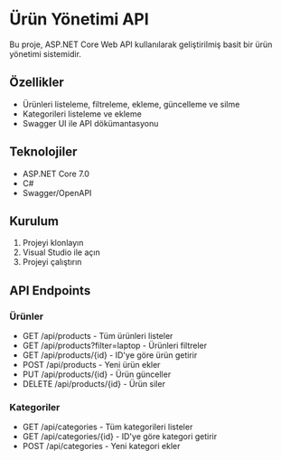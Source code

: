 # Ürün Yönetimi API

Bu proje, ASP.NET Core Web API kullanılarak geliştirilmiş basit bir ürün yönetimi sistemidir.

## Özellikler

- Ürünleri listeleme, filtreleme, ekleme, güncelleme ve silme
- Kategorileri listeleme ve ekleme
- Swagger UI ile API dökümantasyonu

## Teknolojiler

- ASP.NET Core 7.0
- C#
- Swagger/OpenAPI

## Kurulum

1. Projeyi klonlayın
2. Visual Studio ile açın
3. Projeyi çalıştırın

## API Endpoints

### Ürünler
- GET /api/products - Tüm ürünleri listeler
- GET /api/products?filter=laptop - Ürünleri filtreler
- GET /api/products/{id} - ID'ye göre ürün getirir
- POST /api/products - Yeni ürün ekler
- PUT /api/products/{id} - Ürün günceller
- DELETE /api/products/{id} - Ürün siler

### Kategoriler
- GET /api/categories - Tüm kategorileri listeler
- GET /api/categories/{id} - ID'ye göre kategori getirir
- POST /api/categories - Yeni kategori ekler 